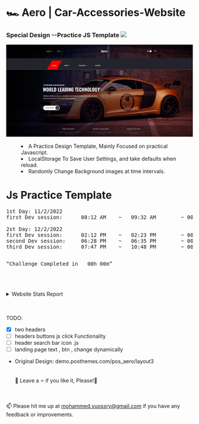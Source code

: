 # <a>🏎️ Aero | Car-Accessories-Website</a>

<h3>Special Design --Practice JS Template <img src="https://media.giphy.com/media/O58wTsoBqBqMw/giphy.gif" width="30px" style="max-width: 100%;"></h3>

![Preview page](head.jpg)

<menu>
  <li>A Practice Design Template, Mainly Focused on practical Javascript.</li>
  <li>LocalStorage To Save User Settings, and take defaults when reload.</li>
  <li>Randomly Change Background images at time intervals.</li>

</menu>

# Js Practice Template

<pre>
1st Day: 11/2/2022
first Dev session:      08:12 AM    ~   09:32 AM        ~ 00h 00m

2st Day: 12/2/2022
first Dev session:      02:12 PM    ~   02:23 PM        ~ 00h 00m
second Dev session:     06:28 PM    ~   06:35 PM        ~ 00h 00m
third Dev session:      07:47 PM    ~   10:48 PM        ~ 00h 00m

</pre>

<pre><q>Challenge Completed in   00h 00m</q></pre>

<br>
<br>
<br>

<details>
    <summary>Website Stats Report</summary>
    <img src="Live Stats report.jpg"/>
</details>
<br>
<br>

TODO:

- [x] two headers
- [ ] headers buttons js click Functionality
- [ ] header search bar icon .js
- [ ] landing page text , btn , change dynamically

- Original Design: demo.posthemes.com/pos_aero/layout3
  <br>
  <br>
  <br>
  🍬 Leave a :star:&nbsp;if you like it, Please!🤩

<br>

📫 Please hit me up at mohammed.yuossry@gmail.com if you have any feedback or improvements.
